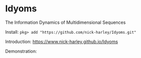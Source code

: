 # Idyoms
The Information Dynamics of Multidimensional Sequences

Install: `pkg> add "https://github.com/nick-harley/Idyoms.git"`

Introduction: <https://www.nick-harley.github.io/Idyoms>

Demonstration: 

